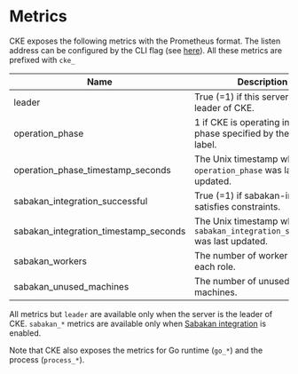 Metrics
=======

CKE exposes the following metrics with the Prometheus format. The listen address can be configured by the CLI flag (see [here](cke.md#Usage)). All these metrics are prefixed with `cke_`

| Name                                  | Description                                                                | Type  | Labels  |
| ------------------------------------- | -------------------------------------------------------------------------- | ----- | ------- |
| leader                                | True (=1) if this server is the leader of CKE.                             | Gauge |         |
| operation_phase                       | 1 if CKE is operating in the phase specified by the `phase` label.         | Gauge | `phase` |
| operation_phase_timestamp_seconds     | The Unix timestamp when `operation_phase` was last updated.                | Gauge |         |
| sabakan_integration_successful        | True (=1) if sabakan-integration satisfies constraints.                    | Gauge |         |
| sabakan_integration_timestamp_seconds | The Unix timestamp when `sabakan_integration_successful` was last updated. | Gauge |         |
| sabakan_workers                       | The number of worker nodes for each role.                                  | Gauge | `role`  |
| sabakan_unused_machines               | The number of unused machines.                                             | Gauge |         |

All metrics but `leader` are available only when the server is the leader of CKE.
`sabakan_*` metrics are available only when [Sabakan integration](sabakan-integration.md) is enabled.

Note that CKE also exposes the metrics for Go runtime (`go_*`) and the process (`process_*`).
